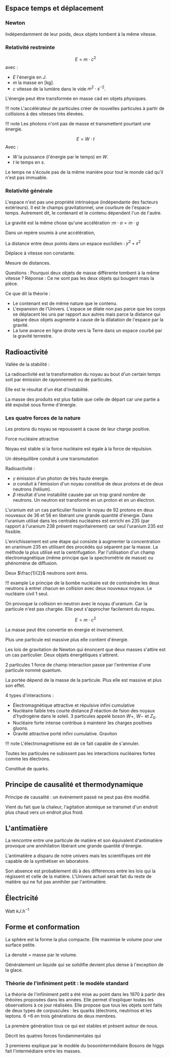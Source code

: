 ## Espace temps et déplacement

### Newton

Indépendamment de leur poids, deux objets tombent à la même vitesse.
### Relativité restreinte

$$E = m \cdot c^2$$
avec :

* $E$ l'énergie en $J$.
* $m$ la masse en [kg].
* $c$ vitesse de la lumière dans le vide $m^2 \cdot s^{-2}$.

L'énergie peut être transformée en masse càd en objets physiques.

!!! note
	L'accélérateur de particules créer de nouvelles particules à partir de collisions à des vitesses très élevées.

!!! note
	Les photons n'ont pas de masse et transmettent pourtant une énergie.

$$E = W \cdot t$$
Avec :

* $W$ la puissance (l'énergie par le temps) en $W$.
* $t$ le temps en $s$.

Le temps ne s'écoule pas de la même manière pour tout le monde càd qu'il n'est pas immuable.
### Relativité générale

L'espace n'est pas une propriété intrinsèque (indépendante des facteurs extérieurs). Il est le champs gravitationnel, une courbure de l'espace-temps. Autrement dit, le contenant et le contenu dépendent l'un de l'autre.

La gravité est la même chose qu'une accélération :$m \cdot a = m \cdot g$

Dans un repère soumis à une accélération,

La distance entre deux points dans un espace euclidien : $y^2 + x^2$

Déplace à vitesse non constante.

Mesure de distances.

Questions : Pourquoi deux objets de masse différente tombent à la même vitesse ?
Réponse : Ce ne sont pas les deux objets qui bougent mais la pièce.

Ce que dit la théorie :

* Le contenant est de même nature que le contenu.
* L'expansion de l'Univers. L'espace se dilate non pas parce que les corps se déplacent les uns par rapport aux autres mais parce la distance qui sépare deux objets augmente à cause de la dilatation de l'espace par la gravité.
* La lune avance en ligne droite vers la Terre dans un espace courbé par la gravité terrestre.

## Radioactivité

Vallée de la stabilité : 

La radioactivité est la transformation du noyau au bout d'un certain temps soit par émission de rayonnement ou de particules.

Elle est le résultat d'un état d'instabilité.

La masse des produits est plus faible que celle de départ car une partie a été expulsé sous forme d'énergie.
### Les quatre forces de la nature

Les protons du noyau se repoussent à cause de leur charge positive.

Force nucléaire attractive

Noyau est stable si la force nucléaire est égale à la force de répulsion.

Un déséquilibre conduit à une transmutation

Radioactivité :

* $\gamma$ émission d'un photon de très haute énergie.
* $\alpha$ conduit à l'émission d'un noyau constitué de deux protons et de deux neutrons (hélium).
* $\beta$ résultat d'une instabilité causée par un trop grand nombre de neutrons. Un neutron est transformé en un proton et en un électron.

L'uranium est un cas particulier fission le noyau de 92 protons en deux nouveaux de 36 et 56 en libérant une grande quantité d'énergie. Dans l'uranium utilisé dans les centrales nucléaires est enrichi en 235 (par rapport à l'uranium 238 présent majoritairement) car seul l'uranium 235 est fissible.

L'enrichissement est une étape qui consiste à augmenter la concentration en uraninum 235 en utilisant des procédés qui séparent par la masse. La méthode la plus utilisé est la centrifugation. Par l'utilisation d'un champ électromagnétique (même principe que la spectrométrie de masse) ou phénoméne de diffusion.

Deux $\frac{1}{2}$ neutrons sont émis.

!!! example 
	Le principe de la bombe nucléaire est de contraindre les deux neutrons à entrer chacun en collision avec deux nouveaux noyaux.
	Le nucléaire civil 1 seul.

On provoque la collision en neutron avec le noyau d'uranium. Car la particule n'est pas chargée. Elle peut s'approcher facilement du noyau.

$$E = m \cdot c^2$$

La masse peut être convertie en énergie et inversement.

Plus une particule est massive plus elle contient d'énergie.

Les lois de gravitation de Newton qui énoncent que deux masses s'attire est un cas particulier. Deux objets énergétiques s'attirent.

2 particules 1 force de champ interaction passe par l'entremise d'une
particule nommé quantum.

La portée dépend de la masse de la particule. Plus elle est massive et plus son effet.

4 types d'interactions :

* Électromagnétique attractive et répulsive infini cumulative
* Nucléaire faible très courte distance $\beta$ réaction de fsion des noyaux d'hydrogène dans le soleil. 3 particules appelé boson $W+$, $W-$ et $Z_0$.
* Nucléaire forte intense contribue à maintenir les charges positives gluons.
* Gravité attractive porté infini cumulative. Graviton

!!! note
	L'électromagnétisme est de ce fait capable de s'annuler.

Toutes les particules ne subissent pas les interactions nucléaires fortes comme les électrons.

Constitué de quarks.
## Principe de causalité et thermodynamique

Principe de causalité : un événement passé ne peut pas être modifié.

Vient du fait que la chaleur, l'agitation atomique se transmet d'un endroit plus chaud vers un endroit plus froid.
## L'antimatière

La rencontre entre une particule de matière et son équivalent d'antimatière provoque une annihilation libérant une grande quantité d'énergie.

L'antimatière a disparu de notre univers mais les scientifiques ont été
capable de la synthétiser en laboratoire.

Son absence est probablement dû à des différences entre les lois qui la régissent et celle de la matière. L'Univers actuel serait fait du reste de matière qui ne fut pas annihiler par l'antimatière.
## Électricité

Watt $kJ.h^{-1}$
## Forme et conformation

La sphère est la forme la plus compacte. Elle maximise le volume pour une surface petite.

La densité = masse par le volume.

Généralement un liquide qui se solidifie devient plus dense à l'exception de la glace.

### Théorie de l'infiniment petit : le modèle standard

La théorie de l'infiiniment petit a été mise au point dans les 1970 à partir des théoires proposées dans les années. Elle permet d'expliquer toutes les observations à ce jour réalisées.
Elle propose que  tous les objets sont faits de deux types de corpuscules :
les quarks (électrons, neutrinos et les leptons.
6 +6 en trois générations de deux membres.

La premère génération tous ce qui est stables et présent autour de nous.

Décrit les quatres forces fondammentales qui 

3 premieres explique par le modèle du bosonintermédiaire
Bosons de higgs fait l'intermédiaire entre les masses.
